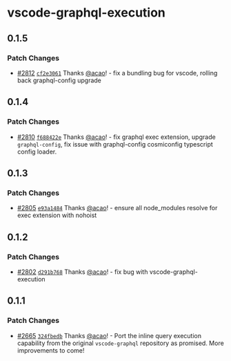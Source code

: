 # vscode-graphql-execution

## 0.1.5

### Patch Changes

- [#2812](https://github.com/graphql/graphiql/pull/2812)
  [`cf2e3061`](https://github.com/graphql/graphiql/commit/cf2e3061f67ef5cf6b890e217d20915d0eaec1bd)
  Thanks [@acao](https://github.com/acao)! - fix a bundling bug for vscode,
  rolling back graphql-config upgrade

## 0.1.4

### Patch Changes

- [#2810](https://github.com/graphql/graphiql/pull/2810)
  [`f688422e`](https://github.com/graphql/graphiql/commit/f688422ed87ddd411cf3552fa6d9a5a367cd8662)
  Thanks [@acao](https://github.com/acao)! - fix graphql exec extension, upgrade
  `graphql-config`, fix issue with graphql-config cosmiconfig typescript config
  loader.

## 0.1.3

### Patch Changes

- [#2805](https://github.com/graphql/graphiql/pull/2805)
  [`e93a1484`](https://github.com/graphql/graphiql/commit/e93a1484683dc4011eb1c80f29c86ae12ba56b9f)
  Thanks [@acao](https://github.com/acao)! - ensure all node_modules resolve for
  exec extension with nohoist

## 0.1.2

### Patch Changes

- [#2802](https://github.com/graphql/graphiql/pull/2802)
  [`d291b768`](https://github.com/graphql/graphiql/commit/d291b768203e59bb80ec5312563fdc16bd16aeae)
  Thanks [@acao](https://github.com/acao)! - fix bug with
  vscode-graphql-execution

## 0.1.1

### Patch Changes

- [#2665](https://github.com/graphql/graphiql/pull/2665)
  [`324fbedb`](https://github.com/graphql/graphiql/commit/324fbedb96839cff105a28fce4be0757044ba5a9)
  Thanks [@acao](https://github.com/acao)! - Port the inline query execution
  capability from the original `vscode-graphql` repository as promised. More
  improvements to come!
